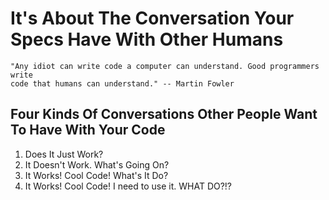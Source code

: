 # It's About The Conversation Your Specs Have With Other Humans

    "Any idiot can write code a computer can understand. Good programmers write
    code that humans can understand." -- Martin Fowler

## Four Kinds Of Conversations Other People Want To Have With Your Code
1. Does It Just Work?
2. It Doesn't Work. What's Going On?
3. It Works! Cool Code! What's It Do?
4. It Works! Cool Code! I need to use it. WHAT DO?!?
